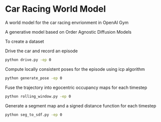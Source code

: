 # Car Racing World Model

A world model for the car racing envrionment in OpenAI Gym 

A generative model based on Order Agnostic Diffusion Models

To create a dataset

Drive the car and record an episode
```bash
python drive.py -ep 0
```

Compute locally consistent poses for the episode using icp algorithm
```bash
python generate_pose -ep 0
```

Fuse the trajectory into egocentric occupancy maps for each timestep
```bash
python rolling_window.py -ep 0
```

Generate a segment map and a signed distance function for each timestep
```bash
python seg_to_sdf.py -ep 0
```